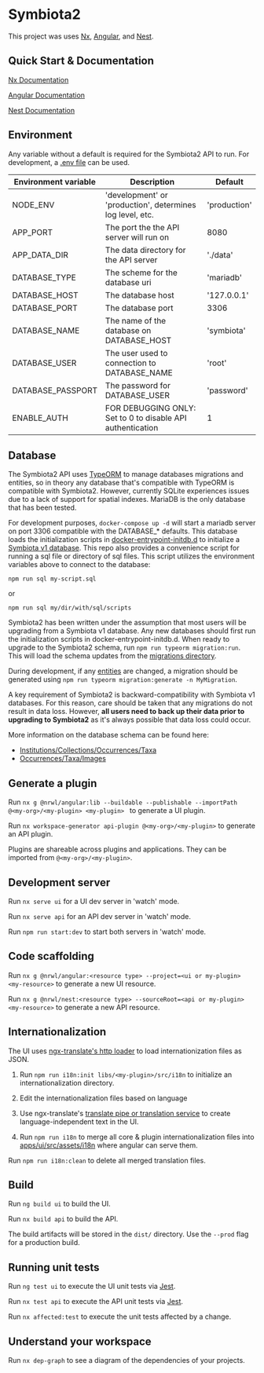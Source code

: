 # Symbiota2

This project was uses [Nx](https://nx.dev), [Angular](https://angular.io), and [Nest](https://nestjs.com).

## Quick Start & Documentation

[Nx Documentation](https://nx.dev/angular)

[Angular Documentation](https://angular.io/docs)

[Nest Documentation](https://docs.nestjs.com/)

## Environment

Any variable without a default is required for the Symbiota2 API to run. 
For development, a [.env file](https://www.npmjs.com/package/dotenv) can be used.

| Environment variable | Description | Default |
| -------------------- | ----------- | ------- |
| NODE_ENV | 'development' or 'production', determines log level, etc. | 'production'
| APP_PORT | The port the the API server will run on | 8080 |
| APP_DATA_DIR | The data directory for the API server | './data' |
| DATABASE_TYPE | The scheme for the database uri | 'mariadb' |
| DATABASE_HOST | The database host | '127.0.0.1' |
| DATABASE_PORT | The database port | 3306 |
| DATABASE_NAME | The name of the database on DATABASE_HOST | 'symbiota' |
| DATABASE_USER | The user used to connection to DATABASE_NAME | 'root' |
| DATABASE_PASSPORT | The password for DATABASE_USER | 'password' |
| ENABLE_AUTH | FOR DEBUGGING ONLY: Set to 0 to disable API authentication | 1 |

## Database

The Symbiota2 API uses [TypeORM](https://typeorm.io) to manage databases migrations and entities, so in theory any
database that's compatible with TypeORM is compatible with Symbiota2. However, currently SQLite experiences issues due to
a lack of support for spatial indexes. MariaDB is the only database that has been tested.

For development purposes, `docker-compose up -d` will start a mariadb server on port 3306 compatible with the
DATABASE_* defaults. This database loads the initialization scripts in [docker-entrypoint-initdb.d](./docker-entrypoint-initdb.d/)
to initialize a [Symbiota v1 database](https://github.com/Symbiota/Symbiota/blob/f158b1651632ecfe018d7c5d578e7fa8d904fb04/docs/INSTALL.txt#L26).
This repo also provides a convenience script for running a sql file or directory of sql files. This script utilizes the environment
variables above to connect to the database:

`npm run sql my-script.sql`

or

`npm run sql my/dir/with/sql/scripts`

Symbiota2 has been written under the assumption that most users will be upgrading from a Symbiota v1 database. Any new databases
should first run the initialization scripts in docker-entrypoint-initdb.d. When ready to upgrade to the Symbiota2 schema, run
`npm run typeorm migration:run`. This will load the schema updates from the [migrations directory](./libs/api-database/src/migrations).

During development, if any [entities](./libs/api-database/src/entities) are changed, a migration should be generated using 
`npm run typeorm migration:generate -n MyMigration`.

A key requirement of Symbiota2 is backward-compatibility with Symbiota v1 databases. For this reason, care should be taken
that any migrations do not result in data loss. However, **all users need to back up their data prior to upgrading to Symbiota2** as 
it's always possible that data loss could occur.

More information on the database schema can be found here:
- [Institutions/Collections/Occurrences/Taxa](./docs/occurrences.md)
- [Occurrences/Taxa/Images](./docs/images.md)


## Generate a plugin

Run `nx g @nrwl/angular:lib --buildable --publishable --importPath @<my-org>/<my-plugin> <my-plugin> ` to generate a UI plugin.

Run `nx workspace-generator api-plugin @<my-org>/<my-plugin>` to generate an API plugin.

Plugins are shareable across plugins and applications. They can be imported from `@<my-org>/<my-plugin>`.

## Development server

Run `nx serve ui` for a UI dev server in 'watch' mode. 

Run `nx serve api` for an API dev server in 'watch' mode.

Run `npm run start:dev` to start both servers in 'watch' mode.

## Code scaffolding

Run `nx g @nrwl/angular:<resource type> --project=<ui or my-plugin> <my-resource>` to generate a new UI resource.

Run `nx g @nrwl/nest:<resource type> --sourceRoot=<api or my-plugin> <my-resource>` to generate a new API resource.

## Internationalization

The UI uses [ngx-translate's http loader](http://www.ngx-translate.com/) to load internationization files as JSON.

1. Run `npm run i18n:init libs/<my-plugin>/src/i18n` to initialize an internationalization directory.

2. Edit the internationalization files based on language

3. Use ngx-translate's 
   [translate pipe or translation service](https://github.com/ngx-translate/core#5-use-the-service-the-pipe-or-the-directive)
   to create language-independent text in the UI.
   
4. Run `npm run i18n` to merge all core & plugin internationalization files into [apps/ui/src/assets/i18n](./apps/ui/src/assets/i18n) 
where angular can serve them.

Run `npm run i18n:clean` to delete all merged translation files.

## Build

Run `ng build ui` to build the UI. 

Run `nx build api` to build the API. 

The build artifacts will be stored in the `dist/` directory. Use the `--prod` flag for a production build.

## Running unit tests

Run `ng test ui` to execute the UI unit tests via [Jest](https://jestjs.io).

Run `nx test api` to execute the API unit tests via [Jest](https://jestjs.io).

Run `nx affected:test` to execute the unit tests affected by a change.

## Understand your workspace

Run `nx dep-graph` to see a diagram of the dependencies of your projects.
